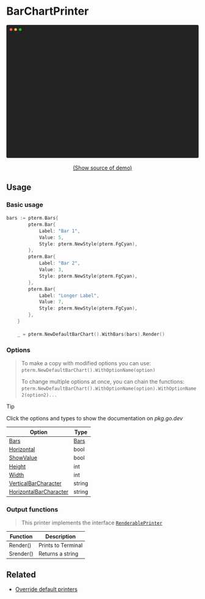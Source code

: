 # BarChartPrinter

<!-- 
Replace all of the following strings with the current printer.
     barchart BarChart BarChartPrinter DefaultBarChart
-->

![BarChartPrinter Example](https://raw.githubusercontent.com/pterm/pterm/master/_examples/barchart/animation.svg)

<p align="center"><a href="https://github.com/pterm/pterm/blob/master/_examples/barchart/main.go" target="_blank">(Show source of demo)</a></p>


## Usage

### Basic usage

```go
bars := pterm.Bars{
		pterm.Bar{
			Label: "Bar 1",
			Value: 5,
			Style: pterm.NewStyle(pterm.FgCyan),
		},
		pterm.Bar{
			Label: "Bar 2",
			Value: 3,
			Style: pterm.NewStyle(pterm.FgCyan),
		},
		pterm.Bar{
			Label: "Longer Label",
			Value: 7,
			Style: pterm.NewStyle(pterm.FgCyan),
		},
	}

	_ = pterm.NewDefaultBarChart().WithBars(bars).Render()
```

### Options

> To make a copy with modified options you can use:
> `pterm.NewDefaultBarChart().WithOptionName(option)`
>
> To change multiple options at once, you can chain the functions:
> `pterm.NewDefaultBarChart().WithOptionName(option).WithOptionName2(option2)...`

> [!TIP]
> Click the options and types to show the documentation on _pkg.go.dev_

|Option|Type|
|------|----|
|[Bars](https://pkg.go.dev/github.com/pterm/pterm#BarChartPrinter.Bars)|[Bars](https://pkg.go.dev/github.com/pterm/pterm#Bars)|
|[Horizontal](https://pkg.go.dev/github.com/pterm/pterm#BarChartPrinter.Horizontal)|bool|
|[ShowValue](https://pkg.go.dev/github.com/pterm/pterm#BarChartPrinter.ShowValue)|bool|
|[Height](https://pkg.go.dev/github.com/pterm/pterm#BarChartPrinter.Height)|int|
|[Width](https://pkg.go.dev/github.com/pterm/pterm#BarChartPrinter.Width)|int|
|[VerticalBarCharacter](https://pkg.go.dev/github.com/pterm/pterm#BarChartPrinter.VerticalBarCharacter)|string|
|[HorizontalBarCharacter](https://pkg.go.dev/github.com/pterm/pterm#BarChartPrinter.HorizontalBarCharacter)|string|

### Output functions
<!-- Remove comment of the correct interface -->

<!--
> This printer implements the interface [`TextPrinter`](https://github.com/pterm/pterm/blob/master/interface_text_printer.go)

|Function|Description|
|------|---------|
|Sprint(a ...interface{})|Returns a string|
|Sprintln(a ...interface{})|Returns a string with a new line at the end|
|Sprintf(format string, a ...interface{})|Returns a string, formatted according to a format specifier|
|Print(a ...interface{})|Prints to the terminal|
|Println(a ...interface{})|Prints to the terminal with a new line at the end|
|Printf(format string, a ...interface{})|Prints to the terminal, formatted according to a format specifier|
-->

> This printer implements the interface [`RenderablePrinter`](https://github.com/pterm/pterm/blob/master/interface_renderable_printer.go)

|Function|Description|
|------|---------|
|Render()|Prints to Terminal|
|Srender()|Returns a string|

<!--
> This printer implements the interface [`LivePrinter`](https://github.com/pterm/pterm/blob/master/interface_live_printer.go)

|Function|Description|
|------|---------|
|Start()|Returns itself and possible errors|
|Stop()|Returns itself and possible errors|
|GenericStart()|Returns the started LivePrinter and possible errors|
|GenericStop()|Returns the stopped LivePrinter and possible errors|

> [!NOTE]
> The generic start and stop methods are only used to implement the printer into the interface.
> Use the normal `Start()` and `Stop()` methods if possible.
-->

## Related
- [Override default printers](docs/customizing/override-default-printer.md)